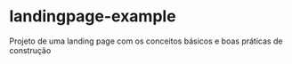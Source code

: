 # landingpage-example
Projeto de uma landing page com os conceitos básicos e boas práticas de construção
